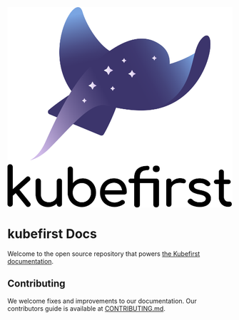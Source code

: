 <!-- markdownlint-disable MD041 -->
<p align="center">
  <picture>
    <source media="(prefers-color-scheme: dark)" srcset="img/kubefirst-light.svg" alt="Kubefirst Logo"/>
    <img alt="" src="img/kubefirst.svg"/>
  </picture>
</p>

# kubefirst Docs

Welcome to the open source repository that powers [the Kubefirst documentation](https://kubefirst.konstruect.io/docs).

## Contributing

We welcome fixes and improvements to our documentation. Our contributors guide is available at [CONTRIBUTING.md](./CONTRIBUTING.md).
